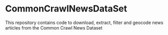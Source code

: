 # CommonCrawlNewsDataSet
This repository contains code to download, extract, filter and geocode news articles from the Common Crawl News Dataset
